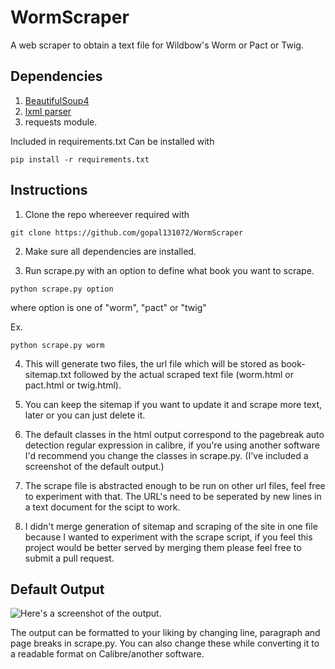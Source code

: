 # WormScraper
A web scraper to obtain a text file for Wildbow's Worm or Pact or Twig.

## Dependencies
1. [BeautifulSoup4](https://www.crummy.com/software/BeautifulSoup/bs4/doc/)
2. [lxml parser](http://lxml.de/)
3. requests module.

  Included in requirements.txt
  Can be installed with
  ```
  pip install -r requirements.txt
  ```

## Instructions

1. Clone the repo whereever required with
  ```
  git clone https://github.com/gopal131072/WormScraper
  ```
2. Make sure all dependencies are installed.

3. Run scrape.py with an option to define what book you want to scrape.

  ```
  python scrape.py option
  ```
  where option is one of "worm", "pact" or "twig"

  Ex.

  ```
  python scrape.py worm
  ```
4. This will generate two files, the url file which will be stored as book-sitemap.txt followed by the actual scraped text file (worm.html or pact.html or twig.html).

5. You can keep the sitemap if you want to update it and scrape more text, later or you can just delete it.

6. The default classes in the html output correspond to the pagebreak auto detection regular expression in calibre, if you're using another software I'd recommend you change the classes in scrape.py. (I've included a screenshot of the default output.)

7. The scrape file is abstracted enough to be run on other url files, feel free to experiment with that. The URL's need to be seperated by new lines in a text document for the scipt to work. 

8. I didn't merge generation of sitemap and scraping of the site in one file because I wanted to experiment with the scrape script, if you feel this project would be better served by merging them please feel free to submit a pull request.

## Default Output

![Here's a screenshot of the output.](https://github.com/gopal131072/WormScraper/blob/master/screenshot.png)

The output can be formatted to your liking by changing line, paragraph and page breaks in scrape.py.
You can also change these while converting it to a readable format on Calibre/another software.
